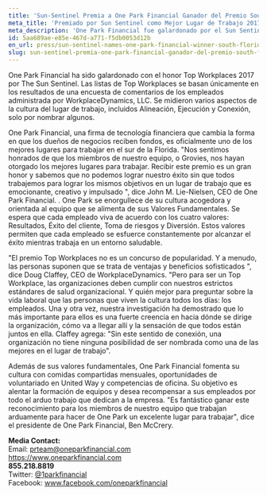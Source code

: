 ```yaml
---
title: 'Sun-Sentinel Premia a One Park Financial Ganador del Premio South Florida 2017 Top Workplaces Award'
meta_title: 'Premiado por Sun Sentinel como Mejor Lugar de Trabajo 2017 | Comunicado de Prensa'
meta_description: 'One Park Financial fue galardonado por el Sun Sentinel como uno de los Mejores Lugares de Trabajo del 2017. La listas de los Mejores Lugares de Trabajo se basan únicamente en los resultados de una encuesta de retroalimentación de los empleados administrada por WorkplaceDynamics, LLC.'
id: 5aa689ae-e85e-467d-a771-f5db0053d12b
en_url: press/sun-sentinel-names-one-park-financial-winner-south-florida-2017-top-workplaces-award
slug: sun-sentinel-premia-one-park-financial-ganador-del-premio-south-florida-2017-top-workplaces-award
---
```

One Park Financial ha sido galardonado con el honor Top Workplaces 2017 por The Sun Sentinel. Las listas de Top Workplaces se basan únicamente en los resultados de una encuesta de comentarios de los empleados administrada por WorkplaceDynamics, LLC. Se midieron varios aspectos de la cultura del lugar de trabajo, incluidos Alineación, Ejecución y Conexión, solo por nombrar algunos.

One Park Financial, una firma de tecnología financiera que cambia la forma en que los dueños de negocios reciben fondos, es oficialmente uno de los mejores lugares para trabajar en el sur de la Florida. "Nos sentimos honrados de que los miembros de nuestro equipo, o Grovies, nos hayan otorgado los mejores lugares para trabajar. Recibir este premio es un gran honor y sabemos que no podemos lograr nuestro éxito sin que todos trabajemos para lograr los mismos objetivos en un lugar de trabajo que es emocionante, creativo y impulsado ", dice John M. Lie-Nielsen, CEO de One Park Financial. . One Park se enorgullece de su cultura acogedora y orientada al equipo que se alimenta de sus Valores Fundamentales. Se espera que cada empleado viva de acuerdo con los cuatro valores: Resultados, Éxito del cliente, Toma de riesgos y Diversión. Estos valores permiten que cada empleado se esfuerce constantemente por alcanzar el éxito mientras trabaja en un entorno saludable.

"El premio Top Workplaces no es un concurso de popularidad. Y a menudo, las personas suponen que se trata de ventajas y beneficios sofisticados ", dice Doug Claffey, CEO de WorkplaceDynamics. "Pero para ser un Top Workplace, las organizaciones deben cumplir con nuestros estrictos estándares de salud organizacional. Y quién mejor para preguntar sobre la vida laboral que las personas que viven la cultura todos los días: los empleados. Una y otra vez, nuestra investigación ha demostrado que lo más importante para ellos es una fuerte creencia en hacia dónde se dirige la organización, cómo va a llegar allí y la sensación de que todos están juntos en ella. Claffey agrega: "Sin este sentido de conexión, una organización no tiene ninguna posibilidad de ser nombrada como una de las mejores en el lugar de trabajo".

Además de sus valores fundamentales, One Park Financial fomenta su cultura con comidas compartidas mensuales, oportunidades de voluntariado en United Way y competencias de oficina. Su objetivo es alentar la formación de equipos y desea recompensar a sus empleados por todo el arduo trabajo que dedican a la empresa. "Es fantástico ganar este reconocimiento para los miembros de nuestro equipo que trabajan arduamente para hacer de One Park un excelente lugar para trabajar", dice el presidente de One Park Financial, Ben McCrery.

**Media Contact:** 
<br/>
Email: prteam@oneparkfinancial.com 
<br/>
<a href="https://www.oneparkfinancial.com/">https://www.oneparkfinancial.com</a>
<br/>
**855.218.8819**
<br/>
Twitter: <a href="https://twitter.com/1parkfinancial">@1parkfinancial</a> 
<br/>
Facebook: <a href="https://www.facebook.com/oneparkfinancial">www.facebook.com/oneparkfinancial</a>
